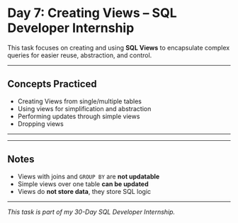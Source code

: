 # Day 7: Creating Views – SQL Developer Internship

This task focuses on creating and using **SQL Views** to encapsulate complex queries for easier reuse, abstraction, and control.

---

## Concepts Practiced

- Creating Views from single/multiple tables
- Using views for simplification and abstraction
- Performing updates through simple views
- Dropping views

---

---

## Notes

- Views with joins and `GROUP BY` are **not updatable**
- Simple views over one table **can be updated**
- Views do **not store data**, they store SQL logic

---

*This task is part of my 30-Day SQL Developer Internship.*
